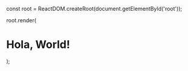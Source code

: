 const root = ReactDOM.createRoot(document.getElementById('root'));

root.render(<h1>Hola, World!</h2>);




